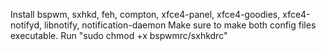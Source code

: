 Install bspwm, sxhkd, feh, compton, xfce4-panel, xfce4-goodies, xfce4-notifyd, libnotify, notification-daemon
Make sure to make both config files executable. Run "sudo chmod +x bspwmrc/sxhkdrc"
